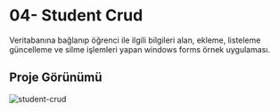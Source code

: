# 04- Student Crud
Veritabanına bağlanıp öğrenci ile ilgili bilgileri alan, ekleme, listeleme güncelleme ve silme işlemleri yapan windows forms örnek uygulaması.
    
## Proje Görünümü
![student-crud](https://user-images.githubusercontent.com/109849483/210148945-a9d4b839-8225-454f-a581-363939696765.PNG)
